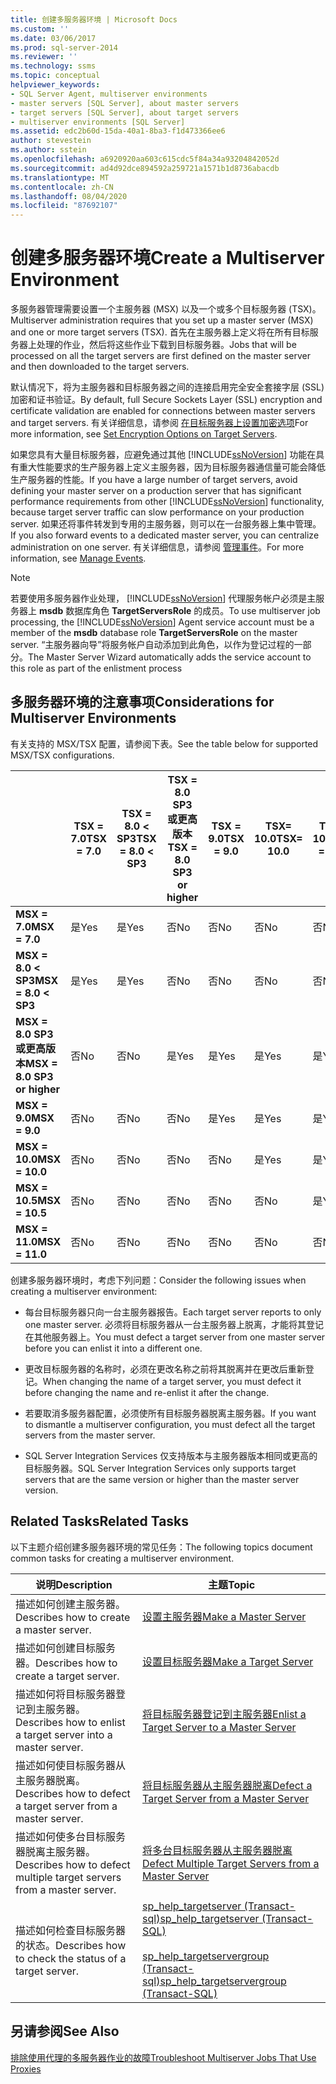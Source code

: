 ```yaml
---
title: 创建多服务器环境 | Microsoft Docs
ms.custom: ''
ms.date: 03/06/2017
ms.prod: sql-server-2014
ms.reviewer: ''
ms.technology: ssms
ms.topic: conceptual
helpviewer_keywords:
- SQL Server Agent, multiserver environments
- master servers [SQL Server], about master servers
- target servers [SQL Server], about target servers
- multiserver environments [SQL Server]
ms.assetid: edc2b60d-15da-40a1-8ba3-f1d473366ee6
author: stevestein
ms.author: sstein
ms.openlocfilehash: a6920920aa603c615cdc5f84a34a93204842052d
ms.sourcegitcommit: ad4d92dce894592a259721a1571b1d8736abacdb
ms.translationtype: MT
ms.contentlocale: zh-CN
ms.lasthandoff: 08/04/2020
ms.locfileid: "87692107"
---
```

# <a name="create-a-multiserver-environment"></a><span data-ttu-id="968d9-102">创建多服务器环境</span><span class="sxs-lookup"><span data-stu-id="968d9-102">Create a Multiserver Environment</span></span>
  <span data-ttu-id="968d9-103">多服务器管理需要设置一个主服务器 (MSX) 以及一个或多个目标服务器 (TSX)。</span><span class="sxs-lookup"><span data-stu-id="968d9-103">Multiserver administration requires that you set up a master server (MSX) and one or more target servers (TSX).</span></span> <span data-ttu-id="968d9-104">首先在主服务器上定义将在所有目标服务器上处理的作业，然后将这些作业下载到目标服务器。</span><span class="sxs-lookup"><span data-stu-id="968d9-104">Jobs that will be processed on all the target servers are first defined on the master server and then downloaded to the target servers.</span></span>  
  
 <span data-ttu-id="968d9-105">默认情况下，将为主服务器和目标服务器之间的连接启用完全安全套接字层 (SSL) 加密和证书验证。</span><span class="sxs-lookup"><span data-stu-id="968d9-105">By default, full Secure Sockets Layer (SSL) encryption and certificate validation are enabled for connections between master servers and target servers.</span></span> <span data-ttu-id="968d9-106">有关详细信息，请参阅 [在目标服务器上设置加密选项](set-encryption-options-on-target-servers.md)</span><span class="sxs-lookup"><span data-stu-id="968d9-106">For more information, see [Set Encryption Options on Target Servers](set-encryption-options-on-target-servers.md).</span></span>  
  
 <span data-ttu-id="968d9-107">如果您具有大量目标服务器，应避免通过其他 [!INCLUDE[ssNoVersion](../../includes/ssnoversion-md.md)] 功能在具有重大性能要求的生产服务器上定义主服务器，因为目标服务器通信量可能会降低生产服务器的性能。</span><span class="sxs-lookup"><span data-stu-id="968d9-107">If you have a large number of target servers, avoid defining your master server on a production server that has significant performance requirements from other [!INCLUDE[ssNoVersion](../../includes/ssnoversion-md.md)] functionality, because target server traffic can slow performance on your production server.</span></span> <span data-ttu-id="968d9-108">如果还将事件转发到专用的主服务器，则可以在一台服务器上集中管理。</span><span class="sxs-lookup"><span data-stu-id="968d9-108">If you also forward events to a dedicated master server, you can centralize administration on one server.</span></span> <span data-ttu-id="968d9-109">有关详细信息，请参阅 [管理事件](manage-events.md)。</span><span class="sxs-lookup"><span data-stu-id="968d9-109">For more information, see [Manage Events](manage-events.md).</span></span>  
  
> [!NOTE]  
>  <span data-ttu-id="968d9-110">若要使用多服务器作业处理， [!INCLUDE[ssNoVersion](../../includes/ssnoversion-md.md)] 代理服务帐户必须是主服务器上 **msdb** 数据库角色 **TargetServersRole** 的成员。</span><span class="sxs-lookup"><span data-stu-id="968d9-110">To use multiserver job processing, the [!INCLUDE[ssNoVersion](../../includes/ssnoversion-md.md)] Agent service account must be a member of the **msdb** database role **TargetServersRole** on the master server.</span></span> <span data-ttu-id="968d9-111">“主服务器向导”将服务帐户自动添加到此角色，以作为登记过程的一部分。</span><span class="sxs-lookup"><span data-stu-id="968d9-111">The Master Server Wizard automatically adds the service account to this role as part of the enlistment process</span></span>  
  
## <a name="considerations-for-multiserver-environments"></a><span data-ttu-id="968d9-112">多服务器环境的注意事项</span><span class="sxs-lookup"><span data-stu-id="968d9-112">Considerations for Multiserver Environments</span></span>  
 <span data-ttu-id="968d9-113">有关支持的 MSX/TSX 配置，请参阅下表。</span><span class="sxs-lookup"><span data-stu-id="968d9-113">See the table below for supported MSX/TSX configurations.</span></span>  
  
||<span data-ttu-id="968d9-114">**TSX = 7.0**</span><span class="sxs-lookup"><span data-stu-id="968d9-114">**TSX = 7.0**</span></span>|<span data-ttu-id="968d9-115">**TSX = 8.0 < SP3**</span><span class="sxs-lookup"><span data-stu-id="968d9-115">**TSX = 8.0 < SP3**</span></span>|<span data-ttu-id="968d9-116">**TSX = 8.0 SP3 或更高版本**</span><span class="sxs-lookup"><span data-stu-id="968d9-116">**TSX = 8.0 SP3 or higher**</span></span>|<span data-ttu-id="968d9-117">**TSX = 9.0**</span><span class="sxs-lookup"><span data-stu-id="968d9-117">**TSX = 9.0**</span></span>|<span data-ttu-id="968d9-118">**TSX= 10.0**</span><span class="sxs-lookup"><span data-stu-id="968d9-118">**TSX= 10.0**</span></span>|<span data-ttu-id="968d9-119">**TSX = 10.5**</span><span class="sxs-lookup"><span data-stu-id="968d9-119">**TSX = 10.5**</span></span>|<span data-ttu-id="968d9-120">**TSX = 11.0**</span><span class="sxs-lookup"><span data-stu-id="968d9-120">**TSX = 11.0**</span></span>|  
|-|--------------------|---------------------------|----------------------------------|--------------------|--------------------|---------------------|---------------------|  
|<span data-ttu-id="968d9-121">**MSX = 7.0**</span><span class="sxs-lookup"><span data-stu-id="968d9-121">**MSX = 7.0**</span></span>|<span data-ttu-id="968d9-122">是</span><span class="sxs-lookup"><span data-stu-id="968d9-122">Yes</span></span>|<span data-ttu-id="968d9-123">是</span><span class="sxs-lookup"><span data-stu-id="968d9-123">Yes</span></span>|<span data-ttu-id="968d9-124">否</span><span class="sxs-lookup"><span data-stu-id="968d9-124">No</span></span>|<span data-ttu-id="968d9-125">否</span><span class="sxs-lookup"><span data-stu-id="968d9-125">No</span></span>|<span data-ttu-id="968d9-126">否</span><span class="sxs-lookup"><span data-stu-id="968d9-126">No</span></span>|<span data-ttu-id="968d9-127">否</span><span class="sxs-lookup"><span data-stu-id="968d9-127">No</span></span>|<span data-ttu-id="968d9-128">否</span><span class="sxs-lookup"><span data-stu-id="968d9-128">No</span></span>|  
|<span data-ttu-id="968d9-129">**MSX = 8.0 < SP3**</span><span class="sxs-lookup"><span data-stu-id="968d9-129">**MSX = 8.0 < SP3**</span></span>|<span data-ttu-id="968d9-130">是</span><span class="sxs-lookup"><span data-stu-id="968d9-130">Yes</span></span>|<span data-ttu-id="968d9-131">是</span><span class="sxs-lookup"><span data-stu-id="968d9-131">Yes</span></span>|<span data-ttu-id="968d9-132">否</span><span class="sxs-lookup"><span data-stu-id="968d9-132">No</span></span>|<span data-ttu-id="968d9-133">否</span><span class="sxs-lookup"><span data-stu-id="968d9-133">No</span></span>|<span data-ttu-id="968d9-134">否</span><span class="sxs-lookup"><span data-stu-id="968d9-134">No</span></span>|<span data-ttu-id="968d9-135">否</span><span class="sxs-lookup"><span data-stu-id="968d9-135">No</span></span>|<span data-ttu-id="968d9-136">否</span><span class="sxs-lookup"><span data-stu-id="968d9-136">No</span></span>|  
|<span data-ttu-id="968d9-137">**MSX = 8.0 SP3 或更高版本**</span><span class="sxs-lookup"><span data-stu-id="968d9-137">**MSX = 8.0 SP3 or higher**</span></span>|<span data-ttu-id="968d9-138">否</span><span class="sxs-lookup"><span data-stu-id="968d9-138">No</span></span>|<span data-ttu-id="968d9-139">否</span><span class="sxs-lookup"><span data-stu-id="968d9-139">No</span></span>|<span data-ttu-id="968d9-140">是</span><span class="sxs-lookup"><span data-stu-id="968d9-140">Yes</span></span>|<span data-ttu-id="968d9-141">是</span><span class="sxs-lookup"><span data-stu-id="968d9-141">Yes</span></span>|<span data-ttu-id="968d9-142">是</span><span class="sxs-lookup"><span data-stu-id="968d9-142">Yes</span></span>|<span data-ttu-id="968d9-143">是</span><span class="sxs-lookup"><span data-stu-id="968d9-143">Yes</span></span>|<span data-ttu-id="968d9-144">是</span><span class="sxs-lookup"><span data-stu-id="968d9-144">Yes</span></span>|  
|<span data-ttu-id="968d9-145">**MSX = 9.0**</span><span class="sxs-lookup"><span data-stu-id="968d9-145">**MSX = 9.0**</span></span>|<span data-ttu-id="968d9-146">否</span><span class="sxs-lookup"><span data-stu-id="968d9-146">No</span></span>|<span data-ttu-id="968d9-147">否</span><span class="sxs-lookup"><span data-stu-id="968d9-147">No</span></span>|<span data-ttu-id="968d9-148">否</span><span class="sxs-lookup"><span data-stu-id="968d9-148">No</span></span>|<span data-ttu-id="968d9-149">是</span><span class="sxs-lookup"><span data-stu-id="968d9-149">Yes</span></span>|<span data-ttu-id="968d9-150">是</span><span class="sxs-lookup"><span data-stu-id="968d9-150">Yes</span></span>|<span data-ttu-id="968d9-151">是</span><span class="sxs-lookup"><span data-stu-id="968d9-151">Yes</span></span>|<span data-ttu-id="968d9-152">是</span><span class="sxs-lookup"><span data-stu-id="968d9-152">Yes</span></span>|  
|<span data-ttu-id="968d9-153">**MSX = 10.0**</span><span class="sxs-lookup"><span data-stu-id="968d9-153">**MSX = 10.0**</span></span>|<span data-ttu-id="968d9-154">否</span><span class="sxs-lookup"><span data-stu-id="968d9-154">No</span></span>|<span data-ttu-id="968d9-155">否</span><span class="sxs-lookup"><span data-stu-id="968d9-155">No</span></span>|<span data-ttu-id="968d9-156">否</span><span class="sxs-lookup"><span data-stu-id="968d9-156">No</span></span>|<span data-ttu-id="968d9-157">否</span><span class="sxs-lookup"><span data-stu-id="968d9-157">No</span></span>|<span data-ttu-id="968d9-158">是</span><span class="sxs-lookup"><span data-stu-id="968d9-158">Yes</span></span>|<span data-ttu-id="968d9-159">是</span><span class="sxs-lookup"><span data-stu-id="968d9-159">Yes</span></span>|<span data-ttu-id="968d9-160">是</span><span class="sxs-lookup"><span data-stu-id="968d9-160">Yes</span></span>|  
|<span data-ttu-id="968d9-161">**MSX = 10.5**</span><span class="sxs-lookup"><span data-stu-id="968d9-161">**MSX = 10.5**</span></span>|<span data-ttu-id="968d9-162">否</span><span class="sxs-lookup"><span data-stu-id="968d9-162">No</span></span>|<span data-ttu-id="968d9-163">否</span><span class="sxs-lookup"><span data-stu-id="968d9-163">No</span></span>|<span data-ttu-id="968d9-164">否</span><span class="sxs-lookup"><span data-stu-id="968d9-164">No</span></span>|<span data-ttu-id="968d9-165">否</span><span class="sxs-lookup"><span data-stu-id="968d9-165">No</span></span>|<span data-ttu-id="968d9-166">否</span><span class="sxs-lookup"><span data-stu-id="968d9-166">No</span></span>|<span data-ttu-id="968d9-167">是</span><span class="sxs-lookup"><span data-stu-id="968d9-167">Yes</span></span>|<span data-ttu-id="968d9-168">是</span><span class="sxs-lookup"><span data-stu-id="968d9-168">Yes</span></span>|  
|<span data-ttu-id="968d9-169">**MSX = 11.0**</span><span class="sxs-lookup"><span data-stu-id="968d9-169">**MSX = 11.0**</span></span>|<span data-ttu-id="968d9-170">否</span><span class="sxs-lookup"><span data-stu-id="968d9-170">No</span></span>|<span data-ttu-id="968d9-171">否</span><span class="sxs-lookup"><span data-stu-id="968d9-171">No</span></span>|<span data-ttu-id="968d9-172">否</span><span class="sxs-lookup"><span data-stu-id="968d9-172">No</span></span>|<span data-ttu-id="968d9-173">否</span><span class="sxs-lookup"><span data-stu-id="968d9-173">No</span></span>|<span data-ttu-id="968d9-174">否</span><span class="sxs-lookup"><span data-stu-id="968d9-174">No</span></span>|<span data-ttu-id="968d9-175">否</span><span class="sxs-lookup"><span data-stu-id="968d9-175">No</span></span>|<span data-ttu-id="968d9-176">是</span><span class="sxs-lookup"><span data-stu-id="968d9-176">Yes</span></span>|  
  
 <span data-ttu-id="968d9-177">创建多服务器环境时，考虑下列问题：</span><span class="sxs-lookup"><span data-stu-id="968d9-177">Consider the following issues when creating a multiserver environment:</span></span>  
  
-   <span data-ttu-id="968d9-178">每台目标服务器只向一台主服务器报告。</span><span class="sxs-lookup"><span data-stu-id="968d9-178">Each target server reports to only one master server.</span></span> <span data-ttu-id="968d9-179">必须将目标服务器从一台主服务器上脱离，才能将其登记在其他服务器上。</span><span class="sxs-lookup"><span data-stu-id="968d9-179">You must defect a target server from one master server before you can enlist it into a different one.</span></span>  
  
-   <span data-ttu-id="968d9-180">更改目标服务器的名称时，必须在更改名称之前将其脱离并在更改后重新登记。</span><span class="sxs-lookup"><span data-stu-id="968d9-180">When changing the name of a target server, you must defect it before changing the name and re-enlist it after the change.</span></span>  
  
-   <span data-ttu-id="968d9-181">若要取消多服务器配置，必须使所有目标服务器脱离主服务器。</span><span class="sxs-lookup"><span data-stu-id="968d9-181">If you want to dismantle a multiserver configuration, you must defect all the target servers from the master server.</span></span>  
  
-   <span data-ttu-id="968d9-182">SQL Server Integration Services 仅支持版本与主服务器版本相同或更高的目标服务器。</span><span class="sxs-lookup"><span data-stu-id="968d9-182">SQL Server Integration Services only supports target servers that are the same version or higher than the master server version.</span></span>  
  
## <a name="related-tasks"></a><span data-ttu-id="968d9-183">Related Tasks</span><span class="sxs-lookup"><span data-stu-id="968d9-183">Related Tasks</span></span>  
 <span data-ttu-id="968d9-184">以下主题介绍创建多服务器环境的常见任务：</span><span class="sxs-lookup"><span data-stu-id="968d9-184">The following topics document common tasks for creating a multiserver environment.</span></span>  
  
|<span data-ttu-id="968d9-185">说明</span><span class="sxs-lookup"><span data-stu-id="968d9-185">Description</span></span>|<span data-ttu-id="968d9-186">主题</span><span class="sxs-lookup"><span data-stu-id="968d9-186">Topic</span></span>|  
|-----------------|-----------|  
|<span data-ttu-id="968d9-187">描述如何创建主服务器。</span><span class="sxs-lookup"><span data-stu-id="968d9-187">Describes how to create a master server.</span></span>|[<span data-ttu-id="968d9-188">设置主服务器</span><span class="sxs-lookup"><span data-stu-id="968d9-188">Make a Master Server</span></span>](make-a-master-server.md)|  
|<span data-ttu-id="968d9-189">描述如何创建目标服务器。</span><span class="sxs-lookup"><span data-stu-id="968d9-189">Describes how to create a target server.</span></span>|[<span data-ttu-id="968d9-190">设置目标服务器</span><span class="sxs-lookup"><span data-stu-id="968d9-190">Make a Target Server</span></span>](make-a-target-server.md)|  
|<span data-ttu-id="968d9-191">描述如何将目标服务器登记到主服务器。</span><span class="sxs-lookup"><span data-stu-id="968d9-191">Describes how to enlist a target server into a master server.</span></span>|[<span data-ttu-id="968d9-192">将目标服务器登记到主服务器</span><span class="sxs-lookup"><span data-stu-id="968d9-192">Enlist a Target Server to a Master Server</span></span>](enlist-a-target-server-to-a-master-server.md)|  
|<span data-ttu-id="968d9-193">描述如何使目标服务器从主服务器脱离。</span><span class="sxs-lookup"><span data-stu-id="968d9-193">Describes how to defect a target server from a master server.</span></span>|[<span data-ttu-id="968d9-194">将目标服务器从主服务器脱离</span><span class="sxs-lookup"><span data-stu-id="968d9-194">Defect a Target Server from a Master Server</span></span>](defect-a-target-server-from-a-master-server.md)|  
|<span data-ttu-id="968d9-195">描述如何使多台目标服务器脱离主服务器。</span><span class="sxs-lookup"><span data-stu-id="968d9-195">Describes how to defect multiple target servers from a master server.</span></span>|[<span data-ttu-id="968d9-196">将多台目标服务器从主服务器脱离</span><span class="sxs-lookup"><span data-stu-id="968d9-196">Defect Multiple Target Servers from a Master Server</span></span>](defect-multiple-target-servers-from-a-master-server.md)|  
|<span data-ttu-id="968d9-197">描述如何检查目标服务器的状态。</span><span class="sxs-lookup"><span data-stu-id="968d9-197">Describes how to check the status of a target server.</span></span>|[<span data-ttu-id="968d9-198">sp_help_targetserver &#40;Transact-sql&#41;</span><span class="sxs-lookup"><span data-stu-id="968d9-198">sp_help_targetserver &#40;Transact-SQL&#41;</span></span>](/sql/relational-databases/system-stored-procedures/sp-help-targetserver-transact-sql)<br /><br /> [<span data-ttu-id="968d9-199">sp_help_targetservergroup &#40;Transact-sql&#41;</span><span class="sxs-lookup"><span data-stu-id="968d9-199">sp_help_targetservergroup &#40;Transact-SQL&#41;</span></span>](/sql/relational-databases/system-stored-procedures/sp-help-targetservergroup-transact-sql)|  
  
## <a name="see-also"></a><span data-ttu-id="968d9-200">另请参阅</span><span class="sxs-lookup"><span data-stu-id="968d9-200">See Also</span></span>  
 [<span data-ttu-id="968d9-201">排除使用代理的多服务器作业的故障</span><span class="sxs-lookup"><span data-stu-id="968d9-201">Troubleshoot Multiserver Jobs That Use Proxies</span></span>](troubleshoot-multiserver-jobs-that-use-proxies.md)  
  
  
